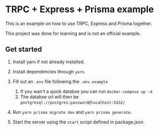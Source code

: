 # TRPC + Express + Prisma example

This is an example on how to use TRPC, Express and Prisma together.

This project was done for learning and is not an official example.

## Get started 

1. Install yarn if not already installed.

2. Install dependencies through `yarn`.

3. Fill out an `.env` file following the `.env.example`
    1. If you wan't a quick databse you can run `docker-compose up -d`
    2. The databse url will then be `postgresql://postgres:password@localhost:5432/`

4. Run `yarn prisma migrate dev` and `yarn prisma generate`.

5. Start the server using the `start` script defined in package.json.

